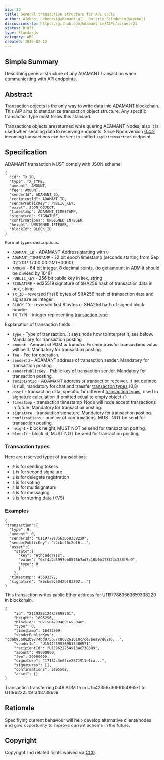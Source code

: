 ```yaml
---
aip: 10
title: General transaction structure for API calls
author: Aleksei Lebedev(@adamant-al), Dmitriy Soloduhin(@zyuhel)
discussions-to: https://github.com/Adamant-im/AIPs/issues/21
status: Draft
type: Standards
category: ARC
created: 2019-02-12
---
```


## Simple Summary
Describing general structure of any ADAMANT transaction when communicating with API endpoints.

## Abstract
<!--A short (~200 word) description of the technical issue being addressed.-->

Transaction objects is the only way to write data into ADAMANT blockchain. This AIP aims to standartize transaction object structure. Any specific transaction type must follow this standard.

Transactions objects are returned while quering ADAMANT Nodes, also it is used when sending data to receiving endpoints.
Since Node version [0.4.2](https://github.com/Adamant-im/adamant/releases/tag/v0.4.2) incoming transactions can be sent to unified `/api/transaction` endpoint. 

## Specification
<!--The technical specification should describe the syntax and semantics of any new feature. The specification should be detailed enough to allow competing, interoperable implementations for different platforms.-->

ADAMANT transaction MUST comply with JSON scheme:
```
{
  "id": TX_ID,
  "type": TX_TYPE,
  "amount": AMOUNT,
  "fee": AMOUNT,
  "senderId": ADAMANT_ID,
  "recipientId": ADAMANT_ID,
  "senderPublicKey": PUBLIC_KEY,
  "asset": JSON_OBJECT,
  "timestamp": ADAMANT_TIMESTAMP,
  "signature": SIGNATURE,
  "confirmations": UNSIGNED INTEGER,
  "height": UNSIGNED INTEGER,
  "blockId": BLOCK_ID
}

```

Format types descriptions:
- `ADAMANT_ID` - ADAMANT Address starting with `U`
- `ADAMANT_TIMESTAMP` - 32 bit epoch timestamp (seconds starting from Sep 02 2017 17:00:00 GMT+0000)
- `AMOUNT` -  64 bit integer, 8 decimal points. (to get amount in ADM it should be divided by 10^8) 
- `PUBLIC_KEY` - 256 bit public key in hex, string
- `SIGNATURE` - ed25519 signature of SHA256 hash of transaction data in hex, string
- `TX_ID`  - reversed first 8 bytes of SHA256 hash of transaction data and signature as integer
- `BLOCK_ID`  - reversed first 8 bytes of SHA256 hash of signed block header
- `TX_TYPE` - integer representing [transaction type](#transaction-types)


Explanation of transaction fields:
- `type` - Type of transaction. It says node how to interpret it, see below. Mandatory for transaction posting.
- `amount` - Amount of ADM to transfer. For non transfer transactions value will be 0. Mandatory for transaction posting.
- `fee` - Fee for operation.
- `senderId` - ADAMANT address of transaction sender. Mandatory for transaction posting.
- `senderPublicKey` - Public key of transaction sender. Mandatory for transaction posting.
- `recipientId` - ADAMANT address of transaction receiver. If not defined is null, mandatory for chat and transfer [transaction types](#transaction-types) (0,8) 
- `asset` - transaction data, specific for different [transaction types](#transaction-types), used in signature calculation, if omitted equal to empty object `{}` 
- `timestamp` - transaction timestamp. Node will node accept transactions in future. Mandatory for transaction posting.
- `signature` - transaction signature. Mandatory for transaction posting.
- `confirmations` - number of confirmations, MUST NOT be send for transaction posting.
- `height` - block height, MUST NOT be send for transaction posting.
- `blockId` - block id, MUST NOT be send for transaction posting.


### Transaction types

Here are reserved types of transactions:
- `0` is for sending tokens
- `1` is for second signature
- `2` is for delegate registration
- `3` is for voting 
- `4` is for multisignature
- `8` is for messaging
- `9` is for storing data (KVS)

### Examples

```
{
"transaction":{
  "type": 9,
  "amount": 0,
  "senderId": "U11977883563659338220",
  "senderPublicKey": "d2cbc26c2ef6...",
  "asset":{
    "state":{
      "key": "eth:address",
      "value": "0xf4a2d5997eb0575b7ad7c10b0b178524c336f9e9",
      "type": 0
      }
    },
  "timestamp": 45603372,
  "signature": "86cbe525042bf83802..."}
}

```

This transaction writes public Ether address for U11977883563659338220 in blockchain.


``` 
{
	"id": "2119283124838898701",
	"height": 1895256,
	"blockId": "8715847094891653948",
	"type": 0,
	"timestamp": 16472909,
	"senderPublicKey": "cdab95b082b9774bd975677c868261618c7ce7bea97d02e0...",
	"senderId": "U15423595369615486571",
	"recipientId": "U11962225491348738609",
	"amount": 49000000,
	"fee": 50000000,
	"signature": "17132c3e62ce2671911e1ca...",
	"signatures": [],
	"confirmations": 5895508,
	"asset": {}
}
```
Transaction transferring 0.49 ADM from U15423595369615486571 to U11962225491348738609


## Rationale

Specifiying current behaviour will help develop alternative clients/nodes and give opportunity to improve current scheme in the future.

## Copyright
Copyright and related rights waived via [CC0](https://creativecommons.org/publicdomain/zero/1.0/).
